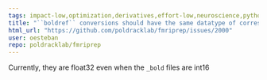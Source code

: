 ```yaml
---
tags: impact-low,optimization,derivatives,effort-low,neuroscience,python
title: "``boldref`` conversions should have the same datatype of corresponding ``bold``"
html_url: "https://github.com/poldracklab/fmriprep/issues/2000"
user: oesteban
repo: poldracklab/fmriprep
---
```


Currently, they are float32 even when the `_bold` files are int16